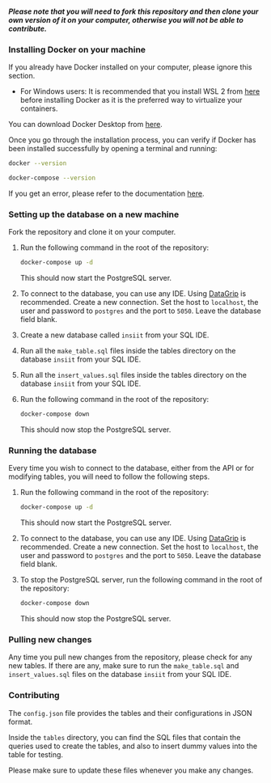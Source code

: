 ##### Please note that you will need to fork this repository and then clone your own version of it on your computer, otherwise you will not be able to contribute.

### Installing Docker on your machine

If you already have Docker installed on your computer, please ignore this section.

- For Windows users: It is recommended that you install WSL 2 from [here](https://learn.microsoft.com/en-us/windows/wsl/install) before installing Docker as it is the preferred way to virtualize your containers.

You can download Docker Desktop from [here](https://www.docker.com/products/docker-desktop/).

Once you go through the installation process, you can verify if Docker has been installed successfully by opening a terminal and running:

```bash
docker --version
```

```bash
docker-compose --version
```

If you get an error, please refer to the documentation [here](https://docs.docker.com/).

### Setting up the database on a new machine

Fork the repository and clone it on your computer.

1. Run the following command in the root of the repository:

   ```bash
   docker-compose up -d
   ```

   This should now start the PostgreSQL server.

2. To connect to the database, you can use any IDE. Using [DataGrip](https://www.jetbrains.com/datagrip/) is recommended. Create a new connection. Set the host to `localhost`, the user and password to `postgres` and the port to `5050`. Leave the database field blank.

3. Create a new database called `insiit` from your SQL IDE.

4. Run all the `make_table.sql` files inside the tables directory on the database `insiit` from your SQL IDE.

5. Run all the `insert_values.sql` files inside the tables directory on the database `insiit` from your SQL IDE.

6. Run the following command in the root of the repository:

   ```bash
   docker-compose down
   ```

   This should now stop the PostgreSQL server.

### Running the database

Every time you wish to connect to the database, either from the API or for modifying tables, you will need to follow the following steps.

1. Run the following command in the root of the repository:

   ```bash
   docker-compose up -d
   ```

   This should now start the PostgreSQL server.

2. To connect to the database, you can use any IDE. Using [DataGrip](https://www.jetbrains.com/datagrip/) is recommended. Create a new connection. Set the host to `localhost`, the user and password to `postgres` and the port to `5050`. Leave the database field blank.

3. To stop the PostgreSQL server, run the following command in the root of the repository:

   ```bash
   docker-compose down
   ```

   This should now stop the PostgreSQL server.

### Pulling new changes

Any time you pull new changes from the repository, please check for any new tables. If there are any, make sure to run the `make_table.sql` and `insert_values.sql` files on the database `insiit` from your SQL IDE.

### Contributing

The `config.json` file provides the tables and their configurations in JSON format.

Inside the `tables` directory, you can find the SQL files that contain the queries used to create the tables, and also to insert dummy values into the table for testing.

Please make sure to update these files whenever you make any changes.
